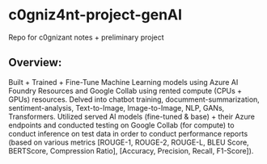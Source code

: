 # c0gniz4nt-project-genAI
Repo for c0gnizant notes + preliminary project

## Overview:

Built + Trained + Fine-Tune Machine Learning models using Azure AI Foundry Resources and Google Collab using rented compute (CPUs + GPUs) resources. Delved into chatbot training, documment-summarization, sentiment-analysis, Text-to-Image, Image-to-Image, NLP, GANs, Transformers. Utilized served AI models (fine-tuned & base) + their Azure endpoints and conducted testing on Google Collab (for compute) to conduct inference on test data in order to conduct performance reports (based on various metrics [ROUGE-1, ROUGE-2, ROUGE-L, BLEU Score, BERTScore, Compression Ratio], [Accuracy, Precision, Recall, F1-Score]).
